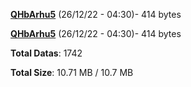 [**QHbArhu5**](/data/QHbArhu5.txt) (26/12/22 - 04:30)- 414 bytes

[**QHbArhu5**](/data/QHbArhu5.txt) (26/12/22 - 04:30)- 414 bytes

**Total Datas**: 1742

**Total Size**: 10.71 MB / 10.7 MB